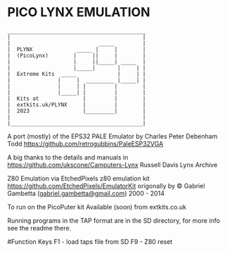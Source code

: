 # PICO LYNX EMULATION
```
____________________________________________
|                                          |
|                            _____         |
|  PLYNX              _____ |     |        |
|  (PicoLynx)        |     ||     |        |
|                    |     ||_____| _____  |
|                    |_____|       |     | |
|  Extreme Kits  _____             |     | |
|               |     |  _________ |_____| |
|               |     | |         |        |
|               |_____| |         |        |
|  Kits at              |         |        |
|  extkits.uk/PLYNX     |         |        |
|  2023                 |_________|        |
|                                          |
|__________________________________________|
```

A port (mostly) of the EPS32 PALE Emulator by Charles Peter Debenham Todd   https://github.com/retrogubbins/PaleESP32VGA


A big thanks to the details  and manuals in https://github.com/ukscone/Camputers-Lynx Russell Davis Lynx Archive

Z80 Emulation via EtchedPixels z80 emulation kit  https://github.com/EtchedPixels/EmulatorKit origonally by © Gabriel Gambetta (gabriel.gambetta@gmail.com) 2000 - 2014

To run on the PicoPuter kit Available (soon) from extkits.co.uk

Running programs in the TAP format are in the SD directory, for more info see the readme there. 

#Function Keys 
F1 - load taps file from SD
F9 - Z80 reset

